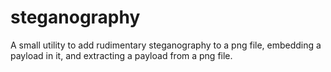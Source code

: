 # steganography
A small utility to add rudimentary steganography to a png file, embedding a payload in it, and extracting a payload from a png file.
